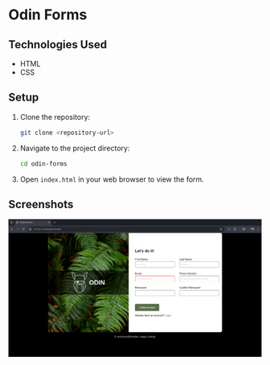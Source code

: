 # Odin Forms

## Technologies Used

- HTML
- CSS

## Setup

1. Clone the repository:

    ```sh
    git clone <repository-url>
    ```

2. Navigate to the project directory:

    ```sh
    cd odin-forms
    ```

3. Open `index.html` in your web browser to view the form.

## Screenshots

![Form Screenshot](images/form-screenshot.png)
